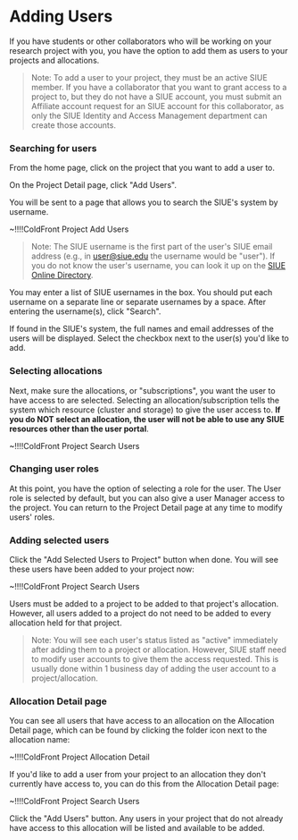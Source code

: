# Adding Users
If you have students or other collaborators who will be working on your research project with you, you have the option to add them as users to your projects and allocations.

> Note: To add a user to your project, they must be an active SIUE member. If you have a collaborator that you want to grant access to a project to, but they do not have a SIUE account, you must submit an Affiliate account request for an SIUE account for this collaborator, as only the SIUE Identity and Access Management department can create those accounts.

### Searching for users

From the home page, click on the project that you want to add a user to.

On the Project Detail page, click "Add Users".

You will be sent to a page that allows you to search the SIUE's system by username.

~!!!!ColdFront Project Add Users

> Note: The SIUE username is the first part of the user's SIUE email address (e.g., in user@siue.edu the username would be "user"). If you do not know the user's username, you can look it up on the [SIUE Online Directory](https://www.siue.edu/search/people.shtml).

You may enter a list of SIUE usernames in the box. You should put each username on a separate line or separate usernames by a space. After entering the username(s), click "Search".

If found in the SIUE's system, the full names and email addresses of the users will be displayed. Select the checkbox next to the user(s) you'd like to add.

### Selecting allocations

Next, make sure the allocations, or "subscriptions", you want the user to have access to are selected. Selecting an allocation/subscription tells the system which resource (cluster and storage) to give the user access to. **If you do NOT select an allocation, the user will not be able to use any SIUE resources other than the user portal**.

~!!!!ColdFront Project Search Users

### Changing user roles

At this point, you have the option of selecting a role for the user. The User role is selected by default, but you can also give a user Manager access to the project. You can return to the Project Detail page at any time to modify users' roles.

### Adding selected users

Click the "Add Selected Users to Project" button when done. You will see these users have been added to your project now:

~!!!!ColdFront Project Search Users

Users must be added to a project to be added to that project's allocation. However, all users added to a project do not need to be added to every allocation held for that project.

> Note: You will see each user's status listed as "active" immediately after adding them to a project or allocation. However, SIUE staff need to modify user accounts to give them the access requested. This is usually done within 1 business day of adding the user account to a project/allocation.

### Allocation Detail page

You can see all users that have access to an allocation on the Allocation Detail page, which can be found by clicking the folder icon next to the allocation name:

~!!!!ColdFront Project Allocation Detail

If you'd like to add a user from your project to an allocation they don't currently have access to, you can do this from the Allocation Detail page:

~!!!!ColdFront Project Search Users

Click the "Add Users" button. Any users in your project that do not already have access to this allocation will be listed and available to be added.
